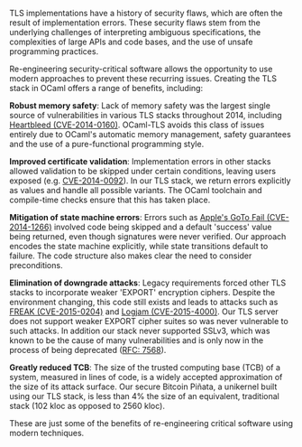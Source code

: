 TLS implementations have a history of security flaws, which are often the
result of implementation errors.  These security flaws stem from the
underlying challenges of interpreting ambiguous specifications, the
complexities of large APIs and code bases, and the use of unsafe programming
practices.

Re-engineering security-critical software allows the opportunity to use modern
approaches to prevent these recurring issues. Creating the TLS stack in OCaml
offers a range of benefits, including: 

**Robust memory safety**: Lack of memory safety was the largest single source
of vulnerabilities in various TLS stacks throughout 2014, including
[Heartbleed (CVE-2014-0160)](http://heartbleed.com). OCaml-TLS avoids this
class of issues entirely due to OCaml's automatic memory management, safety
guarantees and the use of a pure-functional programming style.

**Improved certificate validation**: Implementation errors in other stacks
allowed validation to be skipped under certain conditions, leaving users
exposed (e.g.
[CVE-2014-0092](https://cve.mitre.org/cgi-bin/cvename.cgi?name=CVE-2014-0092)).
In our TLS stack, we return errors explicitly as values and handle all
possible variants. The OCaml toolchain and compile-time checks ensure that
this has taken place.

**Mitigation of state machine errors**: Errors such as
[Apple's GoTo Fail (CVE-2014-1266)](https://gotofail.com) involved code being
skipped and a default 'success' value being returned, even though signatures
were never verified. Our approach encodes the state machine explicitly, while
state transitions default to failure. The code structure also makes clear the
need to consider preconditions.

**Elimination of downgrade attacks**: Legacy requirements forced other TLS
stacks to incorporate weaker 'EXPORT' encryption ciphers. Despite the
environment changing, this code still exists and leads to attacks such as
[FREAK (CVE-2015-0204)](https://freakattack.com) and
[Logjam (CVE-2015-4000)](https://weakdh.org). Our TLS server does not support
weaker EXPORT cipher suites so was never vulnerable to such attacks.
In addition our stack never supported SSLv3, which was known to be the cause of many vulnerabilities and is only now in the process of being deprecated ([RFC: 7568](https://tools.ietf.org/html/rfc7568)).


**Greatly reduced TCB**: The size of the trusted computing base (TCB) of a
system, measured in lines of code, is a widely accepted approximation of the
size of its attack surface.  Our secure Bitcoin Piñata, a unikernel built
using our TLS stack, is less than 4% the size of an equivalent, traditional
stack (102 kloc as opposed to 2560 kloc).

These are just some of the benefits of re-engineering critical software using
modern techniques.
